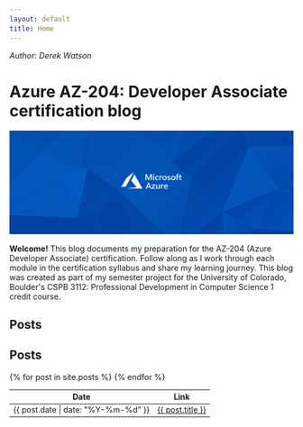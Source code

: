 ```yaml
---
layout: default
title: Home
---
```


*Author: Derek Watson*
<br/>

# Azure AZ-204: Developer Associate certification blog

![Azure Developer Associate Cover](assets/images/hompage.png)

**Welcome!** This blog documents my preparation for the AZ-204 (Azure Developer Associate) certification. Follow along as I work through each module in the certification syllabus and share my learning journey. This blog was created as part of my semester project for the University of Colorado, Boulder's CSPB 3112: Professional Development in Computer Science 1 credit course.

## Posts

## Posts

<table>
  <thead>
    <tr>
      <th>Date</th>
      <th>Link</th>
    </tr>
  </thead>
  <tbody>
    {% for post in site.posts %}
    <tr>
      <td>{{ post.date | date: "%Y-%m-%d" }}</td>
      <td><a href="{{ post.url | relative_url }}">{{ post.title }}</a></td>
    </tr>
    {% endfor %}
  </tbody>
</table>

